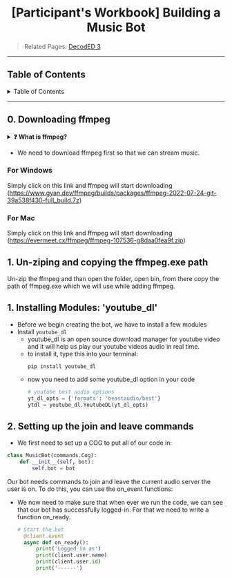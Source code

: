 <h1 align="center">[Participant's Workbook] Building a Music Bot</h1>

> Related Pages: [DecodED 3](./README.md)

---

<h2>Table of Contents</h2>
<details>
<summary>Table of Contents</summary>

- [0. Downloading ffmpeg](#0-create-a-discord-account-and-discord-server)
    - [For Windows](#create-a-discord-account)
    - [For Mac](#create-a-discord-server)
- [1. Installing Modules: `youtube_dl`](#1-create-an-application)
- [2. Setting up the join and leave commands](#2-installing-modules-discordpy-and-python-dotenv)
- [3. Streaming audio to discord](#3-creating-a-bot-and-adding-it-to-your-server)
- [4. Pausing and playing audio](#4-make-the-bot-say-hello-world)
- [5. Sending the Youtube Thumbnail](#5-adding-commands)

</details>

---

## 0. Downloading ffmpeg

<details>
<summary><b>❓ What is ffmpeg?</b></summary>
FFmpeg is a free and open-source software project consisting of a suite of libraries and programs for handling video, audio, and other multimedia files and streams. At its core is the command-line ffmpeg tool itself, designed for processing of video and audio files.


</details>

* We need to download ffmpeg first so that we can stream music.

### For Windows

Simply click on this link and ffmpeg will start
downloading (https://www.gyan.dev/ffmpeg/builds/packages/ffmpeg-2022-07-24-git-39a538f430-full_build.7z)

### For Mac

Simply click on this link and ffmpeg will start downloading (https://evermeet.cx/ffmpeg/ffmpeg-107536-g8daa0fea9f.zip)

## 1. Un-ziping and copying the ffmpeg.exe path

Un-zip the ffmpeg and than open the folder, open bin, from there copy the path of ffmpeg.exe which we will use while
adding ffmpeg.

## 1. Installing Modules: 'youtube_dl'

* Before we begin creating the bot, we have to install a few modules
* Install `youtube_dl`
    * youtube_dl is an open source download manager for youtube video and it will help us play our youtube videos audio
      in real time.
    * to install it, type this into your terminal:
      ```
      pip install youtube_dl
      ```
    * now you need to add some youtube_dl option in your code
      ```python
      # youtube best audio options
      yt_dl_opts = {'formats': 'beastaudio/best'}
      ytdl = youtube_dl.YoutubeDL(yt_dl_opts)
      ```

## 2. Setting up the join and leave commands

* We first need to set up a COG to put all of our code in:

```python
class MusicBot(commands.Cog):
    def __init__(self, bot):
        self.bot = bot

```

Our bot needs commands to join and leave the current audio server the user is on.
To do this, you can use the on_event functions:

* We now need to make sure that when ever we run the code, we can see that our bot has successfully logged-in. For that
  we need to write a function on_ready.
  ```python
  # Start the bot
    @client.event
    async def on_ready():
        print('Logged in as')
        print(client.user.name)
        print(client.user.id)
        print('------')

  ```

